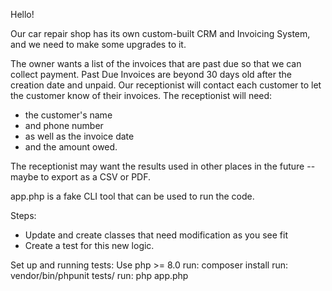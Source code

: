 Hello!

Our car repair shop has its own custom-built CRM and Invoicing System, and we need to make some upgrades to it.

The owner wants a list of the invoices that are past due so that we can collect payment.
Past Due Invoices are beyond 30 days old after the creation date and unpaid.
Our receptionist will contact each customer to let the customer know of their invoices.
The receptionist will need:
- the customer's name 
- and phone number 
- as well as the invoice date 
- and the amount owed.

The receptionist may want the results used in other places in the future -- maybe to export as a CSV or PDF.

app.php is a fake CLI tool that can be used to run the code.

Steps:
- Update and create classes that need modification as you see fit
- Create a test for this new logic.

Set up and running tests:
Use php >= 8.0
run: composer install
run: vendor/bin/phpunit tests/
run: php app.php

